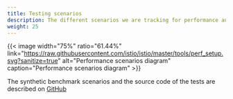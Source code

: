 ```yaml
---
title: Testing scenarios
description: The different scenarios we are tracking for performance and scalability.
weight: 25
---
```


{{< image width="75%" ratio="61.44%"
    link="https://raw.githubusercontent.com/istio/istio/master/tools/perf_setup.svg?sanitize=true"
    alt="Performance scenarios diagram"
    caption="Performance scenarios diagram"
    >}}

The synthetic benchmark scenarios and the source code of the tests are described
on [GitHub](https://github.com/istio/istio/blob/{{<branch_name>}}/tools#istio-load-testing-user-guide)

<!-- add blueperf and more details -->
